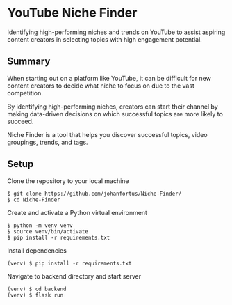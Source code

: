 # YouTube Niche Finder
Identifying high-performing niches and trends on YouTube to assist aspiring content creators in selecting topics with high engagement potential.

## Summary

When starting out on a platform like YouTube, it can be difficult for new content creators to decide what niche to focus on due to the vast competition.

By identifying high-performing niches, creators can start their channel by making data-driven decisions on which successful topics are more likely to succeed.

Niche Finder is a tool that helps you discover successful topics, video groupings, trends, and tags.

## Setup
Clone the repository to your local machine
```
$ git clone https://github.com/johanfortus/Niche-Finder/
$ cd Niche-Finder
```
Create and activate a Python virtual environment
```
$ python -m venv venv
$ source venv/bin/activate
$ pip install -r requirements.txt
```
Install dependencies
```
(venv) $ pip install -r requirements.txt
```
Navigate to backend directory and start server
```
(venv) $ cd backend
(venv) $ flask run
```
